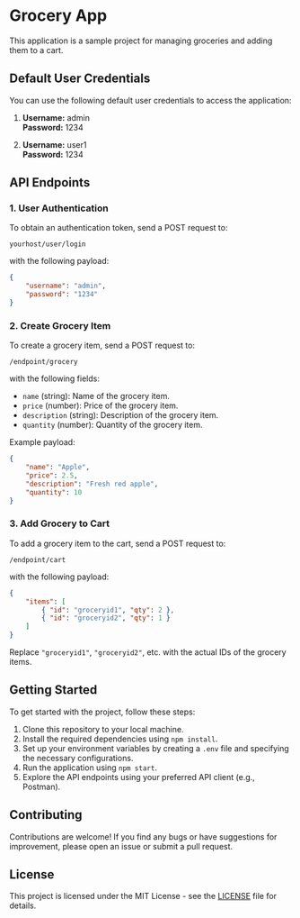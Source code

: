 # Grocery App

This application is a sample project for managing groceries and adding them to a cart.

## Default User Credentials

You can use the following default user credentials to access the application:

1. **Username:** admin  
   **Password:** 1234

2. **Username:** user1  
   **Password:** 1234

## API Endpoints

### 1. User Authentication

To obtain an authentication token, send a POST request to:

```
yourhost/user/login
```

with the following payload:

```json
{
    "username": "admin",
    "password": "1234"
}
```

### 2. Create Grocery Item

To create a grocery item, send a POST request to:

```
/endpoint/grocery
```

with the following fields:

- `name` (string): Name of the grocery item.
- `price` (number): Price of the grocery item.
- `description` (string): Description of the grocery item.
- `quantity` (number): Quantity of the grocery item.

Example payload:

```json
{
    "name": "Apple",
    "price": 2.5,
    "description": "Fresh red apple",
    "quantity": 10
}
```

### 3. Add Grocery to Cart

To add a grocery item to the cart, send a POST request to:

```
/endpoint/cart
```

with the following payload:

```json
{
    "items": [
        { "id": "groceryid1", "qty": 2 },
        { "id": "groceryid2", "qty": 1 }
    ]
}
```

Replace `"groceryid1"`, `"groceryid2"`, etc. with the actual IDs of the grocery items.

## Getting Started

To get started with the project, follow these steps:

1. Clone this repository to your local machine.
2. Install the required dependencies using `npm install`.
3. Set up your environment variables by creating a `.env` file and specifying the necessary configurations.
4. Run the application using `npm start`.
5. Explore the API endpoints using your preferred API client (e.g., Postman).

## Contributing

Contributions are welcome! If you find any bugs or have suggestions for improvement, please open an issue or submit a pull request.

## License

This project is licensed under the MIT License - see the [LICENSE](LICENSE) file for details.

